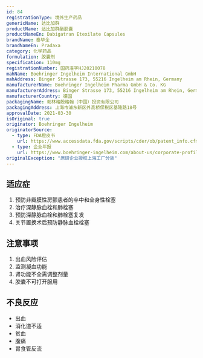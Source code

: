 ```yaml
---
id: 84
registrationType: 境外生产药品
genericName: 达比加群
productName: 达比加群酯胶囊
productNameEn: Dabigatran Etexilate Capsules
brandName: 泰毕全
brandNameEn: Pradaxa
category: 化学药品
formulation: 胶囊剂
specification: 110mg
registrationNumber: 国药准字HJ20210078
mahName: Boehringer Ingelheim International GmbH
mahAddress: Binger Strasse 173, 55216 Ingelheim am Rhein, Germany
manufacturerName: Boehringer Ingelheim Pharma GmbH & Co. KG
manufacturerAddress: Binger Strasse 173, 55216 Ingelheim am Rhein, Germany
manufacturerCountry: 德国
packagingName: 勃林格殷格翰（中国）投资有限公司
packagingAddress: 上海市浦东新区外高桥保税区基隆路18号
approvalDate: 2021-03-30
isOriginal: true
originator: Boehringer Ingelheim
originatorSource:
  - type: FDA橙皮书
    url: https://www.accessdata.fda.gov/scripts/cder/ob/patent_info.cfm?Product_No=001&Appl_No=022512
  - type: 企业年报
    url: https://www.boehringer-ingelheim.com/about-us/corporate-profile
originalException: "原研企业授权上海工厂分装"
---
```


## 适应症

1. 预防非瓣膜性房颤患者的卒中和全身性栓塞
2. 治疗深静脉血栓和肺栓塞
3. 预防深静脉血栓和肺栓塞复发
4. 关节置换术后预防静脉血栓栓塞

## 注意事项

1. 出血风险评估
2. 监测凝血功能
3. 肾功能不全需调整剂量
4. 胶囊不可打开服用

## 不良反应

- 出血
- 消化道不适
- 贫血
- 腹痛
- 胃食管反流 